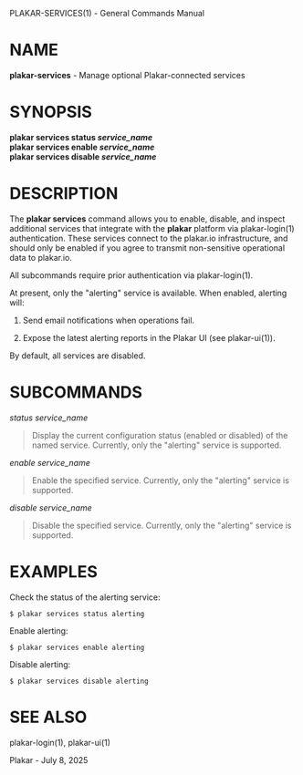 PLAKAR-SERVICES(1) - General Commands Manual

# NAME

**plakar-services** - Manage optional Plakar-connected services

# SYNOPSIS

**plakar&nbsp;services&nbsp;status&nbsp;*service\_name*&zwnj;**  
**plakar&nbsp;services&nbsp;enable&nbsp;*service\_name*&zwnj;**  
**plakar&nbsp;services&nbsp;disable&nbsp;*service\_name*&zwnj;**

# DESCRIPTION

The
**plakar services**
command allows you to enable, disable, and inspect additional services that
integrate with the
**plakar**
platform via
plakar-login(1)
authentication.
These services connect to the plakar.io infrastructure, and should only be
enabled if you agree to transmit non-sensitive operational data to plakar.io.

All subcommands require prior authentication via
plakar-login(1).

At present, only the
"alerting"
service is available.
When enabled, alerting will:

1.	Send email notifications when operations fail.

2.	Expose the latest alerting reports in the Plakar UI
	(see plakar-ui(1)).

By default, all services are disabled.

# SUBCOMMANDS

*status* *service\_name*

> Display the current configuration status (enabled or disabled) of the named
> service.
> Currently, only the "alerting" service is supported.

*enable* *service\_name*

> Enable the specified service.
> Currently, only the "alerting" service is supported.

*disable* *service\_name*

> Disable the specified service.
> Currently, only the "alerting" service is supported.

# EXAMPLES

Check the status of the alerting service:

	$ plakar services status alerting

Enable alerting:

	$ plakar services enable alerting

Disable alerting:

	$ plakar services disable alerting

# SEE ALSO

plakar-login(1),
plakar-ui(1)

Plakar - July 8, 2025
